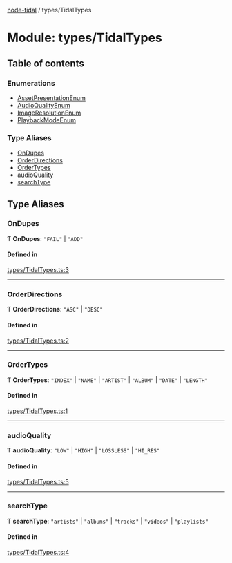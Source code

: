 [node-tidal](../README.md) / types/TidalTypes

# Module: types/TidalTypes

## Table of contents

### Enumerations

- [AssetPresentationEnum](../enums/types_TidalTypes.AssetPresentationEnum.md)
- [AudioQualityEnum](../enums/types_TidalTypes.AudioQualityEnum.md)
- [ImageResolutionEnum](../enums/types_TidalTypes.ImageResolutionEnum.md)
- [PlaybackModeEnum](../enums/types_TidalTypes.PlaybackModeEnum.md)

### Type Aliases

- [OnDupes](types_TidalTypes.md#ondupes)
- [OrderDirections](types_TidalTypes.md#orderdirections)
- [OrderTypes](types_TidalTypes.md#ordertypes)
- [audioQuality](types_TidalTypes.md#audioquality)
- [searchType](types_TidalTypes.md#searchtype)

## Type Aliases

### OnDupes

Ƭ **OnDupes**: ``"FAIL"`` \| ``"ADD"``

#### Defined in

[types/TidalTypes.ts:3](https://github.com/Mawco/node-tidal/blob/7ca31f3/src/types/TidalTypes.ts#L3)

___

### OrderDirections

Ƭ **OrderDirections**: ``"ASC"`` \| ``"DESC"``

#### Defined in

[types/TidalTypes.ts:2](https://github.com/Mawco/node-tidal/blob/7ca31f3/src/types/TidalTypes.ts#L2)

___

### OrderTypes

Ƭ **OrderTypes**: ``"INDEX"`` \| ``"NAME"`` \| ``"ARTIST"`` \| ``"ALBUM"`` \| ``"DATE"`` \| ``"LENGTH"``

#### Defined in

[types/TidalTypes.ts:1](https://github.com/Mawco/node-tidal/blob/7ca31f3/src/types/TidalTypes.ts#L1)

___

### audioQuality

Ƭ **audioQuality**: ``"LOW"`` \| ``"HIGH"`` \| ``"LOSSLESS"`` \| ``"HI_RES"``

#### Defined in

[types/TidalTypes.ts:5](https://github.com/Mawco/node-tidal/blob/7ca31f3/src/types/TidalTypes.ts#L5)

___

### searchType

Ƭ **searchType**: ``"artists"`` \| ``"albums"`` \| ``"tracks"`` \| ``"videos"`` \| ``"playlists"``

#### Defined in

[types/TidalTypes.ts:4](https://github.com/Mawco/node-tidal/blob/7ca31f3/src/types/TidalTypes.ts#L4)

